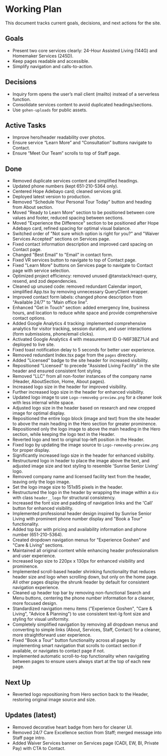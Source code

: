 # Working Plan

This document tracks current goals, decisions, and next actions for the site.

## Goals
- Present two core services clearly: 24-Hour Assisted Living (144G) and Homemaker Services (245D).
- Keep pages readable and accessible.
- Simplify navigation and calls-to-action.

## Decisions
- Inquiry form opens the user’s mail client (mailto) instead of a serverless function.
- Consolidate services content to avoid duplicated headings/sections.
- Use `gohen-uploads` for public assets.

## Active Tasks
- Improve hero/header readability over photos.
- Ensure service “Learn More” and “Consultation” buttons navigate to Contact.
- Ensure “Meet Our Team” scrolls to top of Staff page.

## Done
- Removed duplicate services content and simplified headings.
- Updated phone numbers (kept 651-210-5364 only).
- Centered Hope Adebayo card; cleaned services grid.
- Deployed latest version to production.
- Removed "Schedule Your Personal Tour Today" button and heading from About section.
- Moved "Ready to Learn More" section to be positioned between core values and footer, reduced spacing between sections.
- Moved "Experience the Difference" section to be positioned after Hope Adebayo card, refined spacing for optimal visual balance.
- Switched order of "Not sure which option is right for you?" and "Waiver Services Accepted" sections on Services page.
- Fixed contact information description and improved card spacing on Contact page.
- Changed "Best Email" to "Email" in contact form.
- Fixed VR services button to navigate to top of Contact page.
- Fixed "Learn More" buttons on Services page to navigate to Contact page with service selection.
- Optimized project efficiency: removed unused @tanstack/react-query, resend, and zod dependencies.
- Cleaned up unused code: removed redundant Calendar import, simplified App.tsx by removing unnecessary QueryClient wrapper.
- Improved contact form labels: changed phone description from "Available 24/7" to "Main office line".
- Enhanced "Get in Touch" section: added emergency line, business hours, and location to reduce white space and provide comprehensive contact options.
- Added Google Analytics 4 tracking: implemented comprehensive analytics for visitor tracking, session duration, and user interactions (form submissions, phone/email clicks).
- Activated Google Analytics 4 with measurement ID G-N6F3BZ71J4 and deployed to live site.
- Fixed toast notification delay to 5 seconds for better user experience.
- Removed redundant Index.tsx page from the `pages` directory.
- Added "Licensed" badge to the site header for increased visibility.
- Repositioned "Licensed" to precede "Assisted Living Facility" in the site header and ensured consistent font styling.
- Removed "LLC" from all non-footer instances of the company name (Header, AboutSection, Home, About pages).
- Increased logo size in the header for improved visibility.
- Further increased logo size in the header for enhanced visibility.
- Updated logo image to use `Logo-removebg-preview.png` for a cleaner look with less internal white space.
- Adjusted logo size in the header based on research and new cropped image for optimal display.
- Repositioned the entire logo block (image and text) from the site header to above the main heading in the Hero section for greater prominence.
- Repositioned only the logo image to above the main heading in the Hero section, while keeping the logo text in the Header.
- Reverted logo and text to original top-left position in the Header.
- Fixed logo by updating the image source to `Logo-removebg-preview.png` for proper display.
- Significantly increased logo size in the header for enhanced visibility.
- Restructured logo in header to place the image above the text, and adjusted image size and text styling to resemble 'Sunrise Senior Living' logo.
- Removed company name and licensed facility text from the header, leaving only the logo image.
- Set the logo image size to 151x85 pixels in the header.
- Restructured the logo in the header by wrapping the image within a `div` with class `header__logo` for structural consistency.
- Increased the font size and padding of navigation links and the 'Call' button for enhanced visibility.
- Implemented professional header design inspired by Sunrise Senior Living with prominent phone number display and "Book a Tour" functionality.
- Added top bar with pricing and availability information and phone number (651-210-5364).
- Created dropdown navigation menus for "Experience Goshen" and "Care & Living" sections.
- Maintained all original content while enhancing header professionalism and user experience.
- Increased logo size to 220px x 130px for enhanced visibility and prominence.
- Implemented scroll-based header shrinking functionality that reduces header size and logo when scrolling down, but only on the home page. All other pages display the shrunk header by default for consistent navigation experience.
- Cleaned up header top bar by removing non-functional Search and Menu buttons, centering the phone number information for a cleaner, more focused design.
- Standardized navigation menu items ("Experience Goshen", "Care & Living", "Advice & Planning") to use consistent text-lg font size and styling for visual uniformity.
- Completely simplified navigation by removing all dropdown menus and converting to simple links (About, Services, Staff, Contact) for a cleaner, more straightforward user experience.
- Fixed "Book a Tour" button functionality across all pages by implementing smart navigation that scrolls to contact section if available, or navigates to contact page if not.
- Implemented automatic scroll-to-top functionality when navigating between pages to ensure users always start at the top of each new page.

## Next Up
- Reverted logo repositioning from Hero section back to the Header, restoring original image source and size.

## Updates (latest)
- Removed decorative heart badge from hero for cleaner UI.
- Removed 24/7 Care Excellence section from Staff; merged message into Staff page intro.
- Added Waiver Services banner on Services page (CADI, EW, BI, Private Pay) with CTA to Contact.
